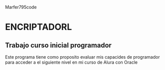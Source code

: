 Marfer795code
<h1>ENCRIPTADORL</h1>
<h2>Trabajo curso inicial programador</h2>
Este programa tiene como proposito evaluar mis capacides de programador para acceder a el siguiente nivel en mi curso de Alura con Oracle

